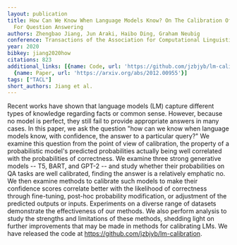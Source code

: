 ```yaml
---
layout: publication
title: How Can We Know When Language Models Know? On The Calibration Of Language Models
  For Question Answering
authors: Zhengbao Jiang, Jun Araki, Haibo Ding, Graham Neubig
conference: Transactions of the Association for Computational Linguistics
year: 2020
bibkey: jiang2020how
citations: 823
additional_links: [{name: Code, url: 'https://github.com/jzbjyb/lm-calibration'},
  {name: Paper, url: 'https://arxiv.org/abs/2012.00955'}]
tags: ["TACL"]
short_authors: Jiang et al.
---
```

Recent works have shown that language models (LM) capture different types of
knowledge regarding facts or common sense. However, because no model is
perfect, they still fail to provide appropriate answers in many cases. In this
paper, we ask the question "how can we know when language models know, with
confidence, the answer to a particular query?" We examine this question from
the point of view of calibration, the property of a probabilistic model's
predicted probabilities actually being well correlated with the probabilities
of correctness. We examine three strong generative models -- T5, BART, and
GPT-2 -- and study whether their probabilities on QA tasks are well calibrated,
finding the answer is a relatively emphatic no. We then examine methods to
calibrate such models to make their confidence scores correlate better with the
likelihood of correctness through fine-tuning, post-hoc probability
modification, or adjustment of the predicted outputs or inputs. Experiments on
a diverse range of datasets demonstrate the effectiveness of our methods. We
also perform analysis to study the strengths and limitations of these methods,
shedding light on further improvements that may be made in methods for
calibrating LMs. We have released the code at
https://github.com/jzbjyb/lm-calibration.
